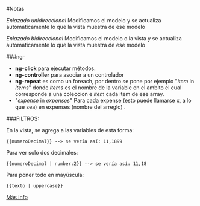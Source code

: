 #Notas

*Enlazado unidireccional* Modificamos el modelo y se actualiza automaticamente lo que la vista muestra de ese modelo

*Enlazado bidireccional* Modificamos el modelo o la vista y se actualiza automaticamente lo que la vista muestra de ese modelo


###ng-

* **ng-click** para ejecutar métodos.
* **ng-controller** para asociar a un controlador
* **ng-repeat** es como un foreach, por dentro se pone por ejemplo "*item* in *items*" donde *items* es el nombre de la variable en el ambito el cual corresponde a una coleccion e *item* cada item de ese array.
* "*expense* in *expenses*" Para cada expense (esto puede llamarse x, a lo que sea) en expenses (nombre del arreglo) .


###FILTROS:


En la vista, se agrega a las variables de esta forma:

```
{{numeroDecimal}} --> se vería así: 11,1899
```

Para ver solo dos decimales:

```
{{numeroDecimal | number:2}} --> se vería así: 11,18
```

Para poner todo en mayúscula:

```
{{texto | uppercase}}
```

[Más info](docs.angular.org/api/ng/filter)

